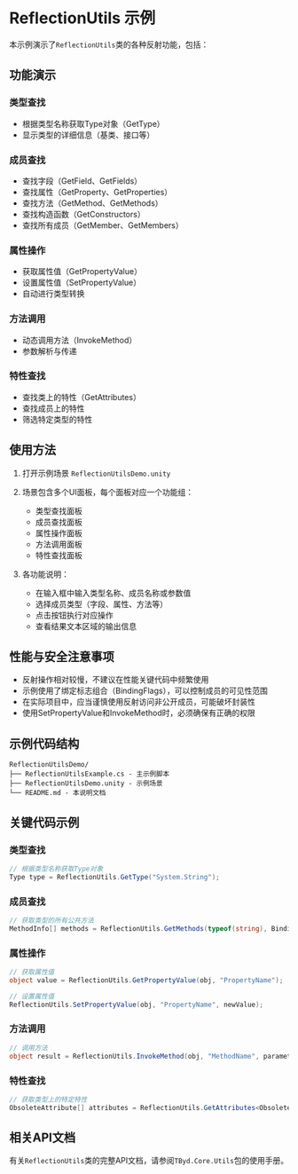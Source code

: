 # ReflectionUtils 示例

本示例演示了`ReflectionUtils`类的各种反射功能，包括：

## 功能演示

### 类型查找
- 根据类型名称获取Type对象（GetType）
- 显示类型的详细信息（基类、接口等）

### 成员查找
- 查找字段（GetField、GetFields）
- 查找属性（GetProperty、GetProperties）
- 查找方法（GetMethod、GetMethods）
- 查找构造函数（GetConstructors）
- 查找所有成员（GetMember、GetMembers）

### 属性操作
- 获取属性值（GetPropertyValue）
- 设置属性值（SetPropertyValue）
- 自动进行类型转换

### 方法调用
- 动态调用方法（InvokeMethod）
- 参数解析与传递

### 特性查找
- 查找类上的特性（GetAttributes）
- 查找成员上的特性
- 筛选特定类型的特性

## 使用方法

1. 打开示例场景 `ReflectionUtilsDemo.unity`
2. 场景包含多个UI面板，每个面板对应一个功能组：
   - 类型查找面板
   - 成员查找面板
   - 属性操作面板
   - 方法调用面板
   - 特性查找面板

3. 各功能说明：
   - 在输入框中输入类型名称、成员名称或参数值
   - 选择成员类型（字段、属性、方法等）
   - 点击按钮执行对应操作
   - 查看结果文本区域的输出信息

## 性能与安全注意事项

- 反射操作相对较慢，不建议在性能关键代码中频繁使用
- 示例使用了绑定标志组合（BindingFlags），可以控制成员的可见性范围
- 在实际项目中，应当谨慎使用反射访问非公开成员，可能破坏封装性
- 使用SetPropertyValue和InvokeMethod时，必须确保有正确的权限

## 示例代码结构

```
ReflectionUtilsDemo/
├── ReflectionUtilsExample.cs - 主示例脚本
├── ReflectionUtilsDemo.unity - 示例场景
└── README.md - 本说明文档
```

## 关键代码示例

### 类型查找

```csharp
// 根据类型名称获取Type对象
Type type = ReflectionUtils.GetType("System.String");
```

### 成员查找

```csharp
// 获取类型的所有公共方法
MethodInfo[] methods = ReflectionUtils.GetMethods(typeof(string), BindingFlags.Public | BindingFlags.Instance);
```

### 属性操作

```csharp
// 获取属性值
object value = ReflectionUtils.GetPropertyValue(obj, "PropertyName");

// 设置属性值
ReflectionUtils.SetPropertyValue(obj, "PropertyName", newValue);
```

### 方法调用

```csharp
// 调用方法
object result = ReflectionUtils.InvokeMethod(obj, "MethodName", parameters);
```

### 特性查找

```csharp
// 获取类型上的特定特性
ObsoleteAttribute[] attributes = ReflectionUtils.GetAttributes<ObsoleteAttribute>(typeof(MyClass));
```

## 相关API文档

有关`ReflectionUtils`类的完整API文档，请参阅`TByd.Core.Utils`包的使用手册。 
